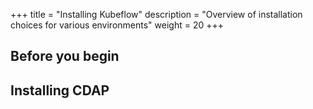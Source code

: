 +++
title = "Installing Kubeflow"
description = "Overview of installation choices for various environments"
weight = 20
+++

## Before you begin

## Installing CDAP 


